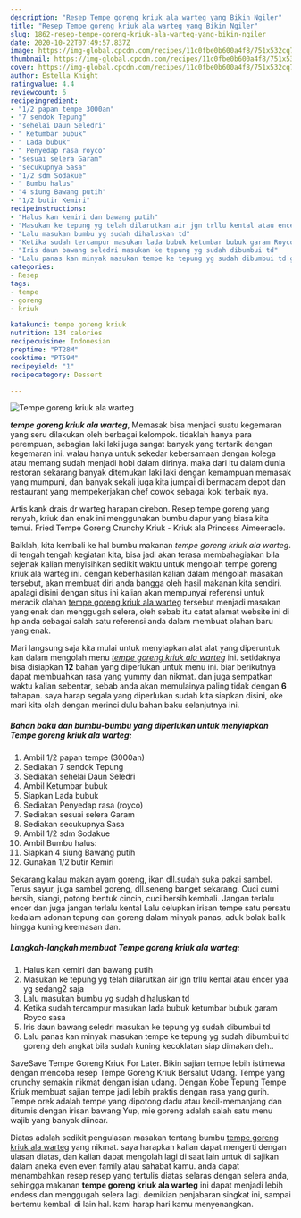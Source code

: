 ```yaml
---
description: "Resep Tempe goreng kriuk ala warteg yang Bikin Ngiler"
title: "Resep Tempe goreng kriuk ala warteg yang Bikin Ngiler"
slug: 1862-resep-tempe-goreng-kriuk-ala-warteg-yang-bikin-ngiler
date: 2020-10-22T07:49:57.837Z
image: https://img-global.cpcdn.com/recipes/11c0fbe0b600a4f8/751x532cq70/tempe-goreng-kriuk-ala-warteg-foto-resep-utama.jpg
thumbnail: https://img-global.cpcdn.com/recipes/11c0fbe0b600a4f8/751x532cq70/tempe-goreng-kriuk-ala-warteg-foto-resep-utama.jpg
cover: https://img-global.cpcdn.com/recipes/11c0fbe0b600a4f8/751x532cq70/tempe-goreng-kriuk-ala-warteg-foto-resep-utama.jpg
author: Estella Knight
ratingvalue: 4.4
reviewcount: 6
recipeingredient:
- "1/2 papan tempe 3000an"
- "7 sendok Tepung"
- "sehelai Daun Seledri"
- " Ketumbar bubuk"
- " Lada bubuk"
- " Penyedap rasa royco"
- "sesuai selera Garam"
- "secukupnya Sasa"
- "1/2 sdm Sodakue"
- " Bumbu halus"
- "4 siung Bawang putih"
- "1/2 butir Kemiri"
recipeinstructions:
- "Halus kan kemiri dan bawang putih"
- "Masukan ke tepung yg telah dilarutkan air jgn trllu kental atau encer yaa yg sedang2 saja"
- "Lalu masukan bumbu yg sudah dihaluskan td"
- "Ketika sudah tercampur masukan lada bubuk ketumbar bubuk garam Royco sasa"
- "Iris daun bawang seledri masukan ke tepung yg sudah dibumbui td"
- "Lalu panas kan minyak masukan tempe ke tepung yg sudah dibumbui td goreng deh angkat bila sudah kuning kecoklatan siap dimakan deh.."
categories:
- Resep
tags:
- tempe
- goreng
- kriuk

katakunci: tempe goreng kriuk 
nutrition: 134 calories
recipecuisine: Indonesian
preptime: "PT28M"
cooktime: "PT59M"
recipeyield: "1"
recipecategory: Dessert

---
```



![Tempe goreng kriuk ala warteg](https://img-global.cpcdn.com/recipes/11c0fbe0b600a4f8/751x532cq70/tempe-goreng-kriuk-ala-warteg-foto-resep-utama.jpg)

<b><i>tempe goreng kriuk ala warteg</i></b>, Memasak bisa menjadi suatu kegemaran yang seru dilakukan oleh berbagai kelompok. tidaklah hanya para perempuan, sebagian laki laki juga sangat banyak yang tertarik dengan kegemaran ini. walau hanya untuk sekedar kebersamaan dengan kolega atau memang sudah menjadi hobi dalam dirinya. maka dari itu dalam dunia restoran sekarang banyak ditemukan laki laki dengan kemampuan memasak yang mumpuni, dan banyak sekali juga kita jumpai di bermacam depot dan restaurant yang mempekerjakan chef cowok sebagai koki terbaik nya.

Artis kank drais dr warteg harapan cirebon. Resep tempe goreng yang renyah, kriuk dan enak ini menggunakan bumbu dapur yang biasa kita temui. Fried Tempe Goreng Crunchy Kriuk - Kriuk ala Princess Aimeeracle.

Baiklah, kita kembali ke hal bumbu makanan <i>tempe goreng kriuk ala warteg</i>. di tengah tengah kegiatan kita, bisa jadi akan terasa membahagiakan bila sejenak kalian menyisihkan sedikit waktu untuk mengolah tempe goreng kriuk ala warteg ini. dengan keberhasilan kalian dalam mengolah masakan tersebut, akan membuat diri anda bangga oleh hasil makanan kita sendiri. apalagi disini dengan situs ini kalian akan mempunyai referensi untuk meracik olahan <u>tempe goreng kriuk ala warteg</u> tersebut menjadi masakan yang enak dan menggugah selera, oleh sebab itu catat alamat website ini di hp anda sebagai salah satu referensi anda dalam membuat olahan baru yang enak.


Mari langsung saja kita mulai untuk menyiapkan alat alat yang diperuntuk kan dalam mengolah menu <u><i>tempe goreng kriuk ala warteg</i></u> ini. setidaknya bisa disiapkan <b>12</b> bahan yang diperlukan untuk menu ini. biar berikutnya dapat membuahkan rasa yang yummy dan nikmat. dan juga sempatkan waktu kalian sebentar, sebab anda akan memulainya paling tidak dengan <b>6</b> tahapan. saya harap segala yang diperlukan sudah kita siapkan disini, oke mari kita olah dengan merinci dulu bahan baku selanjutnya ini.

<!--inarticleads1-->

##### Bahan baku dan bumbu-bumbu yang diperlukan untuk menyiapkan Tempe goreng kriuk ala warteg:

1. Ambil 1/2 papan tempe (3000an)
1. Sediakan 7 sendok Tepung
1. Sediakan sehelai Daun Seledri
1. Ambil  Ketumbar bubuk
1. Siapkan  Lada bubuk
1. Sediakan  Penyedap rasa (royco)
1. Sediakan sesuai selera Garam
1. Sediakan secukupnya Sasa
1. Ambil 1/2 sdm Sodakue
1. Ambil  Bumbu halus:
1. Siapkan 4 siung Bawang putih
1. Gunakan 1/2 butir Kemiri


Sekarang kalau makan ayam goreng, ikan dll.sudah suka pakai sambel. Terus sayur, juga sambel goreng, dll.seneng banget sekarang. Cuci cumi bersih, siangi, potong bentuk cincin, cuci bersih kembali. Jangan terlalu encer dan juga jangan terlalu kental Lalu celupkan irisan tempe satu persatu kedalam adonan tepung dan goreng dalam minyak panas, aduk bolak balik hingga kuning keemasan dan. 

<!--inarticleads2-->

##### Langkah-langkah membuat Tempe goreng kriuk ala warteg:

1. Halus kan kemiri dan bawang putih
1. Masukan ke tepung yg telah dilarutkan air jgn trllu kental atau encer yaa yg sedang2 saja
1. Lalu masukan bumbu yg sudah dihaluskan td
1. Ketika sudah tercampur masukan lada bubuk ketumbar bubuk garam Royco sasa
1. Iris daun bawang seledri masukan ke tepung yg sudah dibumbui td
1. Lalu panas kan minyak masukan tempe ke tepung yg sudah dibumbui td goreng deh angkat bila sudah kuning kecoklatan siap dimakan deh..


SaveSave Tempe Goreng Kriuk For Later. Bikin sajian tempe lebih istimewa dengan mencoba resep Tempe Goreng Kriuk Bersalut Udang. Tempe yang crunchy semakin nikmat dengan isian udang. Dengan Kobe Tepung Tempe Kriuk membuat sajian tempe jadi lebih praktis dengan rasa yang gurih. Tempe orek adalah tempe yang dipotong dadu atau kecil-memanjang dan ditumis dengan irisan bawang Yup, mie goreng adalah salah satu menu wajib yang banyak diincar. 

Diatas adalah sedikit pengulasan masakan tentang bumbu <u>tempe goreng kriuk ala warteg</u> yang nikmat. saya harapkan kalian dapat mengerti dengan ulasan diatas, dan kalian dapat mengolah lagi di saat lain untuk di sajikan dalam aneka even even family atau sahabat kamu. anda dapat menambahkan resep resep yang tertulis diatas selaras dengan selera anda, sehingga makanan <b>tempe goreng kriuk ala warteg</b> ini dapat menjadi lebih endess dan menggugah selera lagi. demikian penjabaran singkat ini, sampai bertemu kembali di lain hal. kami harap hari kamu menyenangkan.
